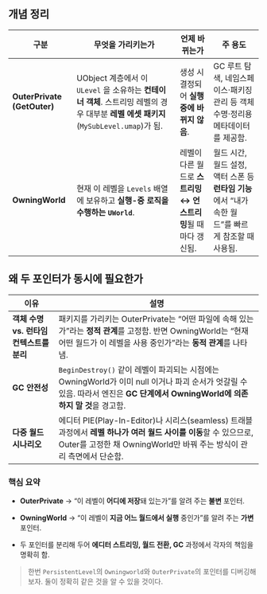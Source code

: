 ## 개념 정리
| 구분                          | 무엇을 가리키는가                                                                                        | 언제 바뀌는가                               | 주 용도                                                          |
| --------------------------- | ------------------------------------------------------------------------------------------------ | ------------------------------------- | ------------------------------------------------------------- |
| **OuterPrivate (GetOuter)** | UObject 계층에서 이 `ULevel` 을 소유하는 **컨테이너 객체**. 스트리밍 레벨의 경우 대부분 **레벨 에셋 패키지**(`MySubLevel.umap`)가 됨. | 생성 시 결정되어 **실행 중에 바뀌지 않음**.           | GC 루트 탐색, 네임스페이스·패키징 관리 등 객체 수명·정리용 메타데이터를 제공함.               |
| **OwningWorld**             | 현재 이 레벨을 `Levels` 배열에 보유하고 **실행-중 로직을 수행하는 `UWorld`**.                                           | 레벨이 다른 월드로 **스트리밍 ↔ 언스트리밍**될 때마다 갱신됨. | 월드 시간, 월드 설정, 액터 스폰 등 **런타임 기능**에서 “내가 속한 월드”를 빠르게 참조할 때 사용됨. |
## 왜 두 포인터가 동시에 필요한가

| 이유                         | 설명                                                                                                                                |
| -------------------------- | --------------------------------------------------------------------------------------------------------------------------------- |
| **객체 수명 vs. 런타임 컨텍스트를 분리** | 패키지를 가리키는 OuterPrivate는 “어떤 파일에 속해 있는가”라는 **정적 관계**를 고정함. 반면 OwningWorld는 “현재 어떤 월드가 이 레벨을 사용 중인가”라는 **동적 관계**를 나타냄.              |
| **GC 안전성**                 | `BeginDestroy()` 같이 레벨이 파괴되는 시점에는 OwningWorld가 이미 null 이거나 파괴 순서가 엇갈릴 수 있음. 따라서 엔진은 **GC 단계에서 OwningWorld에 의존하지 말 것**을 경고함.       |
| **다중 월드 시나리오**             | 에디터 PIE(Play-In-Editor)나 시리스(seamless) 트래블 과정에서 **레벨 하나가 여러 월드 사이를 이동**할 수 있으므로, Outer를 고정한 채 OwningWorld만 바꿔 주는 방식이 관리 측면에서 단순함. |
### 핵심 요약
- **OuterPrivate** → “이 레벨이 **어디에 저장**돼 있는가”를 알려 주는 **불변** 포인터.
    
- **OwningWorld** → “이 레벨이 **지금 어느 월드에서 실행** 중인가”를 알려 주는 **가변** 포인터.
    
- 두 포인터를 분리해 두어 **에디터 스트리밍, 월드 전환, GC** 과정에서 각자의 책임을 명확히 함.

> 한번 `PersistentLevel`의 `Owningworld`와 `OuterPrivate`의 포인터를 디버깅해보자. 둘이 정확히 같은 것을 알 수 있을 것이다.

